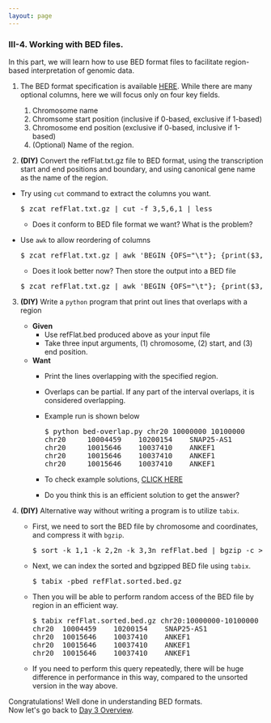 ```yaml
---
layout: page
---
```


### III-4. Working with BED files.

In this part, we will learn how to use BED format files to facilitate region-based interpretation of genomic data.

1. The BED format specification is available [HERE](https://genome.ucsc.edu/FAQ/FAQformat.html#format1). While there are many optional columns, here we will focus only on four key fields.
   1. Chromosome name
   2. Chromsome start position (inclusive if 0-based, exclusive if 1-based)
   3. Chromosome end position  (exclusive if 0-based, inclusive if 1-based)
   4. (Optional) Name of the region.

2. **(DIY)** Convert the refFlat.txt.gz file to BED format, using the transcription start and end positions and boundary, and using canonical gene name as the name of the region.
  - Try using `cut` command to extract the columns you want.
  
    <pre>
    $ zcat refFlat.txt.gz | cut -f 3,5,6,1 | less </pre>
    - Does it conform to BED file format we want? What is the problem?
  - Use `awk` to allow reordering of columns
  
    <pre>
    $ zcat refFlat.txt.gz | awk 'BEGIN {OFS="\t"}; {print($3,$5,$6,$1)}' | less </pre>
    
    - Does it look better now? Then store the output into a BED file
    <pre>
    $ zcat refFlat.txt.gz | awk 'BEGIN {OFS="\t"}; {print($3,$5,$6,$1)}' > refFlat.bed </pre>    

3. **(DIY)** Write a `python` program that print out lines that overlaps with a region
   - **Given**
     - Use refFlat.bed produced above as your input file
     - Take three input arguments, (1) chromosome, (2) start, and (3) end position.
   - **Want**
     - Print the lines overlapping with the specified region.
     - Overlaps can be partial. If any part of the interval overlaps, it is considered overlapping.
     - Example run is shown below
    
       <pre>
       $ python bed-overlap.py chr20 10000000 10100000
       chr20 	 10004459 	 10200154 	 SNAP25-AS1
       chr20 	 10015646 	 10037410 	 ANKEF1
       chr20 	 10015646 	 10037410 	 ANKEF1
       chr20 	 10015646 	 10037410 	 ANKEF1 </pre>
     - To check example solutions, [CLICK HERE](../class-material/day3-answers.html#write-a-python-program-that-print-out-lines-that-overlaps-with-a-region)
     - Do you think this is an efficient solution to get the answer?

4. **(DIY)** Alternative way without writing a program is to utilize `tabix`.
   - First, we need to sort the BED file by chromosome and coordinates, and compress it with `bgzip`.
     <pre>
     $ sort -k 1,1 -k 2,2n -k 3,3n refFlat.bed | bgzip -c > refFlat.sorted.bed.gz </pre>
   - Next, we can index the sorted and bgzipped BED file using `tabix`.
     <pre>
     $ tabix -pbed refFlat.sorted.bed.gz </pre>
   - Then you will be able to perform random access of the BED file by region in an efficient way.
     <pre>
     $ tabix refFlat.sorted.bed.gz chr20:10000000-10100000
     chr20	10004459	10200154	SNAP25-AS1
     chr20	10015646	10037410	ANKEF1
     chr20	10015646	10037410	ANKEF1
     chr20	10015646	10037410	ANKEF1 </pre>
   - If you need to perform this query repeatedly, there will be huge difference in performance in this way, compared to the unsorted version in the way above.

Congratulations! Well done in understanding BED formats.
<br>
Now let's go back to [Day 3 Overview](../day3).